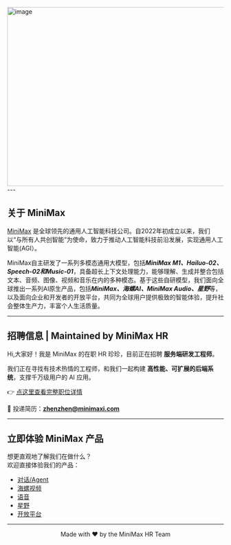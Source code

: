 <img width="1149" height="416" alt="image" src="https://github.com/user-attachments/assets/05b6e86e-97a5-4e9c-b274-e3aa4e4a51cf" />
---

## 关于 MiniMax
[MiniMax](minimaxi.com) 是全球领先的通用人工智能科技公司。自2022年初成立以来，我们以“与所有人共创智能”为使命，致力于推动人工智能科技前沿发展，实现通用人工智能(AGI）。

MiniMax自主研发了一系列多模态通用大模型，包括***MiniMax M1、Hailuo-02、Speech-02和Music-01***，具备超长上下文处理能力，能够理解、生成并整合包括文本、音频、图像、视频和音乐在内的多种模态。基于这些自研模型，我们面向全球推出一系列AI原生产品，包括***MiniMax、海螺AI、MiniMax Audio、星野***等，以及面向企业和开发者的开放平台，共同为全球用户提供极致的智能体验，提升社会整体生产力，丰富个人生活质量。

---

## 招聘信息 | Maintained by MiniMax HR
Hi,大家好！我是 MiniMax 的在职 HR 珍珍，目前正在招聘 **服务端研发工程师**。  

我们正在寻找有技术热情的工程师，和我们一起构建 **高性能、可扩展的后端系统**，支撑千万级用户的 AI 应用。  

👉 [点这里查看完整职位详情](https://github.com/ZZ977-cmd/Recruitment_MiniMax/blob/main/10_4_jd.md)  

📩 投递简历：**zhenzhen@minimaxi.com**  

---

## 立即体验 MiniMax 产品
想更直观地了解我们在做什么？  
欢迎直接体验我们的产品：  

-  [对话/Agent](https://chat.minimaxi.com/)  
-  [海螺视频](https://hailuoai.com/)   
-  [语音](https://www.minimaxi.com/audio) 
-  [星野](https://www.xingyeai.com/)
-  [开放平台](https://www.minimaxi.com/platform_overview)

---

<p align="center">Made with ❤️ by the MiniMax HR Team</p>



